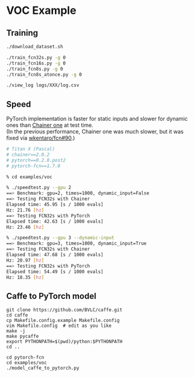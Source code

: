 # VOC Example


## Training


```bash
./download_dataset.sh

./train_fcn32s.py -g 0
./train_fcn16s.py -g 0
./train_fcn8s.py -g 0
./train_fcn8s_atonce.py -g 0

./view_log logs/XXX/log.csv
```


## Speed

PyTorch implementation is faster for static inputs and slower for dynamic ones than [Chainer one](https://github.com/wkentaro/fcn) at test time.  
(In the previous performance, Chainer one was much slower, but it was fixed via [wkentaro/fcn#90](https://github.com/wkentaro/fcn/pull/90).)  

```bash
# Titan X (Pascal)
# chainer==2.0.2
# pytorch==0.2.0.post2
# pytorch-fcn==1.7.0

% cd examples/voc

% ./speedtest.py --gpu 2
==> Benchmark: gpu=2, times=1000, dynamic_input=False
==> Testing FCN32s with Chainer
Elapsed time: 45.95 [s / 1000 evals]
Hz: 21.76 [hz]
==> Testing FCN32s with PyTorch
Elapsed time: 42.63 [s / 1000 evals]
Hz: 23.46 [hz]

% ./speedtest.py --gpu 3 --dynamic-input
==> Benchmark: gpu=3, times=1000, dynamic_input=True
==> Testing FCN32s with Chainer
Elapsed time: 47.68 [s / 1000 evals]
Hz: 20.97 [hz]
==> Testing FCN32s with PyTorch
Elapsed time: 54.49 [s / 1000 evals]
Hz: 18.35 [hz]
```


## Caffe to PyTorch model

```
git clone https://github.com/BVLC/caffe.git
cd caffe
cp Makefile.config.example Makefile.config
vim Makefile.config  # edit as you like
make -j
make pycaffe
export PYTHONPATH=$(pwd)/python:$PYTHONPATH
cd ..

cd pytorch-fcn
cd examples/voc
./model_caffe_to_pytorch.py
```
